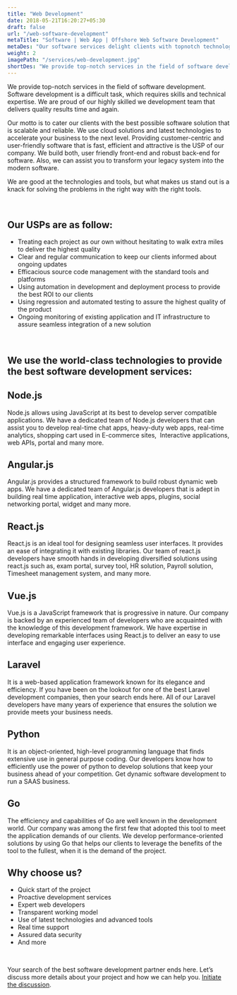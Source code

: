 ```yaml
---
title: "Web Development"
date: 2018-05-21T16:20:27+05:30
draft: false
url: "/web-software-development"
metaTitle: "Software | Web App | Offshore Web Software Development"
metaDes: "Our software services delight clients with topnotch technology with, development, deployment & high quality product."
weight: 2
imagePath: "/services/web-development.jpg"
shortDes: "We provide top-notch services in the field of software development. Software development is a difficult task, which requires skills and technical expertise."
---
```


We provide top-notch services in the field of software development. Software development is a difficult task, which requires skills and technical expertise. We are proud of our highly skilled we development team that delivers quality results time and again.

Our motto is to cater our clients with the best possible software solution that is scalable and reliable. We use cloud solutions and latest technologies to accelerate your business to the next level. Providing customer-centric and user-friendly software that is fast, efficient and attractive is the USP of our company. We build both, user friendly front-end and robust back-end for software. Also, we can assist you to transform your legacy system into the modern software.

We are good at the technologies and tools, but what makes us stand out is a knack for solving the problems in the right way with the right tools. 

<br>

## Our USPs are as follow:
- Treating each project as our own without hesitating to walk extra miles to deliver the highest quality
- Clear and regular communication to keep our clients informed about ongoing updates
- Efficacious source code management with the standard tools and platforms
- Using automation in development and deployment process to provide the best ROI to our clients
- Using regression and automated testing to assure the highest quality of the product
- Ongoing monitoring of existing application and IT infrastructure to assure seamless integration of a new solution

<br>

## We use the world-class technologies to provide the best software development services:

<h2 class="technologyName">Node.js</h2>
Node.js allows using JavaScript at its best to develop server compatible applications. We have a dedicated team of Node.js developers that can assist you to develop real-time chat apps, heavy-duty web apps, real-time analytics, shopping cart used in E-commerce sites,  Interactive applications, web APIs, portal and many more.

<br>

<h2 class="technologyName">Angular.js</h2>
Angular.js provides a structured framework to build robust dynamic web apps. We have a dedicated team of Angular.js developers that is adept in building real time application, interactive web apps, plugins, social networking portal, widget and many more.

<br>

<h2 class="technologyName">React.js</h2>
React.js is an ideal tool for designing seamless user interfaces. It provides an ease of integrating it with existing libraries. Our team of react.js developers have smooth hands in developing diversified solutions using react.js such as, exam portal, survey tool, HR solution, Payroll solution, Timesheet management system, and many more.

<br>

<h2 class="technologyName">Vue.js</h2>
Vue.js is a JavaScript framework that is progressive in nature. Our company is backed by an experienced team of developers who are acquainted with the knowledge of this development framework. We have expertise in developing remarkable interfaces using React.js to deliver an easy to use interface and engaging user experience.

<br>

<h2 class="technologyName">Laravel</h2>
It is a web-based application framework known for its elegance and efficiency. If you have been on the lookout for one of the best Laravel development companies, then your search ends here. All of our Laravel developers have many years of experience that ensures the solution we provide meets your business needs.

<br>

<h2 class="technologyName">Python</h2>
It is an object-oriented, high-level programming language that finds extensive use in general purpose coding. Our developers know how to efficiently use the power of python to develop solutions that keep your business ahead of your competition. Get dynamic software development to run a SAAS business.

<br>

<h2 class="technologyName">Go</h2>
The efficiency and capabilities of Go are well known in the development world. Our company was among the first few that adopted this tool to meet the application demands of our clients. We develop performance-oriented solutions by using Go that helps our clients to leverage the benefits of the tool to the fullest, when it is the demand of the project.

<br>

## Why choose us?
- Quick start of the project
- Proactive development services
- Expert web developers
- Transparent working model
- Use of latest technologies and advanced tools
- Real time support
- Assured data security
- And more

<br>

Your search of the best software development partner ends here. Let’s discuss more details about your project and how we can help you. <a href="/contact">Initiate the discussion</a>.
